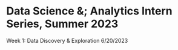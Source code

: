 # Data Science &; Analytics Intern Series, Summer 2023
Week 1: Data Discovery & Exploration 
6/20/2023
